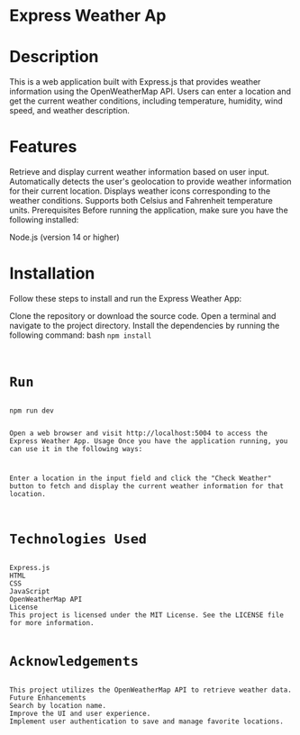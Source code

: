 <h1>Express Weather Ap<h1>
<h1>Description</h1>
This is a web application built with Express.js that provides weather information using the OpenWeatherMap API. Users can enter a location and get the current weather conditions, including temperature, humidity, wind speed, and weather description.

<h1>Features</h1>
Retrieve and display current weather information based on user input.
Automatically detects the user's geolocation to provide weather information for their current location.
Displays weather icons corresponding to the weather conditions.
Supports both Celsius and Fahrenheit temperature units.
Prerequisites
Before running the application, make sure you have the following installed:

Node.js (version 14 or higher)
<h1>Installation</h1>
Follow these steps to install and run the Express Weather App:

Clone the repository or download the source code.
Open a terminal and navigate to the project directory.
Install the dependencies by running the following command:
bash
<code>npm install</npm>

<h1>Run</h1>
npm run dev


Open a web browser and visit http://localhost:5004 to access the Express Weather App.
Usage
Once you have the application running, you can use it in the following ways:

Enter a location in the input field and click the "Check Weather" button to fetch and display the current weather information for that location.

<h1>Technologies Used</h1>
Express.js
HTML
CSS
JavaScript
OpenWeatherMap API
License
This project is licensed under the MIT License. See the LICENSE file for more information.

<h1>Acknowledgements</h1>
This project utilizes the OpenWeatherMap API to retrieve weather data.
Future Enhancements
Search by location name.
Improve the UI and user experience.
Implement user authentication to save and manage favorite locations.
